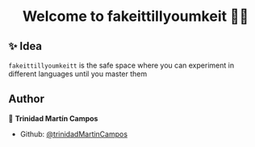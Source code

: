 <h1 align="center">Welcome to fakeittillyoumkeit 💪🏼</h1>

## ✨ Idea

`fakeittillyoumkeitt` is the safe space where you can experiment in different languages until you master them

## Author

👤 **Trinidad Martín Campos**

- Github: [@trinidadMartinCampos](https://github.com/trinidadMartinCampos)
